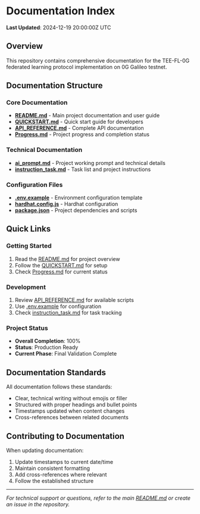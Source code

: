 # Documentation Index

**Last Updated**: 2024-12-19 20:00:00Z UTC

## Overview

This repository contains comprehensive documentation for the TEE-FL-0G federated learning protocol implementation on 0G Galileo testnet.

## Documentation Structure

### Core Documentation
- **[README.md](../README.md)** - Main project documentation and user guide
- **[QUICKSTART.md](../QUICKSTART.md)** - Quick start guide for developers
- **[API_REFERENCE.md](../API_REFERENCE.md)** - Complete API documentation
- **[Progress.md](Progress.md)** - Project progress and completion status

### Technical Documentation
- **[ai_prompt.md](../ai_prompt.md)** - Project working prompt and technical details
- **[instruction_task.md](../instruction_task.md)** - Task list and project instructions

### Configuration Files
- **[.env.example](../.env.example)** - Environment configuration template
- **[hardhat.config.js](../hardhat.config.js)** - Hardhat configuration
- **[package.json](../package.json)** - Project dependencies and scripts

## Quick Links

### Getting Started
1. Read the [README.md](../README.md) for project overview
2. Follow the [QUICKSTART.md](../QUICKSTART.md) for setup
3. Check [Progress.md](Progress.md) for current status

### Development
1. Review [API_REFERENCE.md](../API_REFERENCE.md) for available scripts
2. Use [.env.example](../.env.example) for configuration
3. Check [instruction_task.md](../instruction_task.md) for task tracking

### Project Status
- **Overall Completion**: 100%
- **Status**: Production Ready
- **Current Phase**: Final Validation Complete

## Documentation Standards

All documentation follows these standards:
- Clear, technical writing without emojis or filler
- Structured with proper headings and bullet points
- Timestamps updated when content changes
- Cross-references between related documents

## Contributing to Documentation

When updating documentation:
1. Update timestamps to current date/time
2. Maintain consistent formatting
3. Add cross-references where relevant
4. Follow the established structure

---

*For technical support or questions, refer to the main [README.md](../README.md) or create an issue in the repository.*
